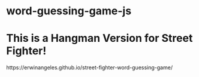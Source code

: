 # word-guessing-game-js

<h1>This is a Hangman Version for Street Fighter!</h1>
https://erwinangeles.github.io/street-fighter-word-guessing-game/

